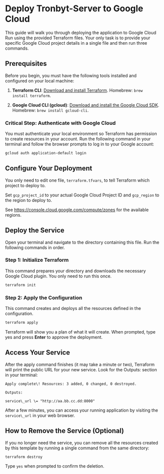 # Deploy Tronbyt-Server to Google Cloud

This guide will walk you through deploying the application to Google Cloud Run using the provided Terraform files.
Your only task is to provide your specific Google Cloud project details in a single file and then run three commands.

## Prerequisites

Before you begin, you must have the following tools installed and configured on your local machine:

1. **Terraform CLI**: [Download and install Terraform](https://developer.hashicorp.com/terraform/tutorials/aws-get-started/install-cli). Homebrew: `brew install terraform`.

3. **Google Cloud CLI (gcloud)**: [Download and install the Google Cloud SDK](https://cloud.google.com/sdk/docs/install). Homebrew: `brew install gcloud-cli`.

### Critical Step: Authenticate with Google Cloud

You must authenticate your local environment so Terraform has permission to create resources in your account.
Run the following command in your terminal and follow the browser prompts to log in to your Google account:

```sh
gcloud auth application-default login
```

## Configure Your Deployment

You only need to edit one file, `terraform.tfvars`, to tell Terraform which project to deploy to.

Set `gcp_project_id` to your actual Google Cloud Project ID and `gcp_region` to the region to deploy to.

See https://console.cloud.google.com/compute/zones for the available regions.

## Deploy the Service

Open your terminal and navigate to the directory containing this file.
Run the following commands in order.

### Step 1: Initialize Terraform

This command prepares your directory and downloads the necessary Google Cloud plugin. You only need to run this once.

```sh
terraform init
```

### Step 2: Apply the Configuration

This command creates and deploys all the resources defined in the configuration.

```sh
terraform apply
```

Terraform will show you a plan of what it will create. When prompted, type yes and press **Enter** to approve the deployment.

## Access Your Service

After the apply command finishes (it may take a minute or two), Terraform will print the public URL for your new service.
Look for the Outputs: section in your terminal:

```
Apply complete\! Resources: 3 added, 0 changed, 0 destroyed.

Outputs:

service\_url \= "http://aa.bb.cc.dd:8000"
```

After a few minutes, you can access your running application by visiting the `service\_url` in your web browser.

## How to Remove the Service (Optional)

If you no longer need the service, you can remove all the resources created by this template by running a single command from the same directory:

```sh
terraform destroy
```

Type `yes` when prompted to confirm the deletion.
